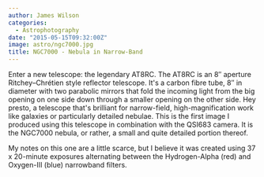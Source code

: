 ```yaml
---
author: James Wilson
categories:
  - Astrophotography
date: "2015-05-15T09:32:00Z"
image: astro/ngc7000.jpg
title: NGC7000 - Nebula in Narrow-Band
---
```


Enter a new telescope: the legendary AT8RC. The AT8RC is an 8″ aperture Ritchey–Chrétien style reflector telescope. It's a carbon fibre tube, 8″ in diameter with two parabolic mirrors that fold the incoming light from the big opening on one side down through a smaller opening on the other side. Hey presto, a telescope that's brilliant for narrow-field, high-magnification work like galaxies or particularly detailed nebulae. This is the first image I produced using this telescope in combination with the QSI683 camera. It is the NGC7000 nebula, or rather, a small and quite detailed portion thereof.

My notes on this one are a little scarce, but I believe it was created using 37 x 20-minute exposures alternating between the Hydrogen-Alpha (red) and Oxygen-III (blue) narrowband filters.
